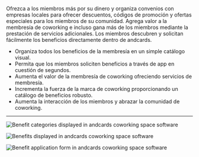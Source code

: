 Ofrezca a los miembros más por su dinero y organiza convenios con empresas locales para ofrecer descuentos, códigos de promoción y ofertas especiales para los miembros de su comunidad. Agrega valor a la membresía de coworking e incluso gana más de los miembros mediante la prestación de servicios adicionales. Los miembros descubren y solicitan fácilmente los beneficios directamente dentro de andcards.

- Organiza todos los beneficios de la membresía en un simple catálogo visual.
- Permita que los miembros soliciten beneficios a través de app en cuestión de segundos.
- Aumenta el valor de la membresía de coworking ofreciendo servicios de membresía.
- Incrementa la fuerza de la marca de coworking proporcionando un catálogo de beneficios robusto.
- Aumenta la interacción de los miembros y abrazar la comunidad de coworking.

---

![Benefit categories displayed in andcards coworking space software](https://d7ccq1i35b0cj.cloudfront.net/andcards-benefits-main-light-en-1920-1200.png)

![Benefits displayed in andcards coworking space software](https://d7ccq1i35b0cj.cloudfront.net/andcards-benefits-list-light-en-1920-1200.png)

![Benefit application form in andcards coworking space software](https://d7ccq1i35b0cj.cloudfront.net/andcards-benefits-apply-light-en-1920-1200.png)
